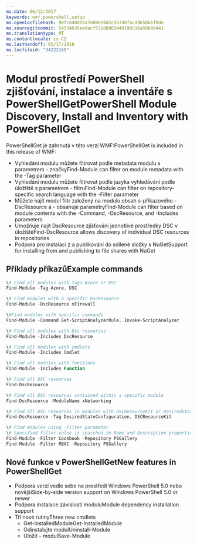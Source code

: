 ```yaml
---
ms.date: 06/12/2017
keywords: wmf,powershell,setup
ms.openlocfilehash: 9efc640dfda7e08e59d2c56746facd9658b1f9de
ms.sourcegitcommit: 54534635eedacf531d8d6344019dc16a50b8b441
ms.translationtype: MT
ms.contentlocale: cs-CZ
ms.lasthandoff: 05/17/2018
ms.locfileid: "34222169"
---
```

# <a name="powershell-module-discovery-install-and-inventory-with-powershellget"></a><span data-ttu-id="a36cd-102">Modul prostředí PowerShell zjišťování, instalace a inventáře s PowerShellGet</span><span class="sxs-lookup"><span data-stu-id="a36cd-102">PowerShell Module Discovery, Install and Inventory with PowerShellGet</span></span>

<span data-ttu-id="a36cd-103">PowerShellGet je zahrnutá v této verzi WMF:</span><span class="sxs-lookup"><span data-stu-id="a36cd-103">PowerShellGet is included in this release of WMF:</span></span>
-   <span data-ttu-id="a36cd-104">Vyhledání modulu můžete filtrovat podle metadata modulu s parametrem - značky</span><span class="sxs-lookup"><span data-stu-id="a36cd-104">Find-Module can filter on module metadata with the -Tag parameter</span></span>
-   <span data-ttu-id="a36cd-105">Vyhledání modulu můžete filtrovat podle jazyka vyhledávání podle úložiště s parametrem - filtru</span><span class="sxs-lookup"><span data-stu-id="a36cd-105">Find-Module can filter on repository-specific search language with the -Filter parameter</span></span>
-   <span data-ttu-id="a36cd-106">Můžete najít modul filtr založený na modulu obsah s-příkazového - DscResource a - obsahuje parametry</span><span class="sxs-lookup"><span data-stu-id="a36cd-106">Find-Module can filter based on module contents with the -Command, -DscResource, and -Includes parameters</span></span>
-   <span data-ttu-id="a36cd-107">Umožňuje najít DscResource zjišťování jednotlivé prostředky DSC v úložiště</span><span class="sxs-lookup"><span data-stu-id="a36cd-107">Find-DscResource allows discovery of individual DSC resources in repositories</span></span>
-   <span data-ttu-id="a36cd-108">Podpora pro instalaci z a publikování do sdílené složky s NuGet</span><span class="sxs-lookup"><span data-stu-id="a36cd-108">Support for installing from and publishing to file shares with NuGet</span></span>

## <a name="example-commands"></a><span data-ttu-id="a36cd-109">Příklady příkazů</span><span class="sxs-lookup"><span data-stu-id="a36cd-109">Example commands</span></span>
```powershell
\# Find all modules with tags Azure or DSC
Find-Module -Tag Azure, DSC

\# Find modules with a specific DscResource
Find-Module -DscResource xFirewall

\#Find modules with specific commands
Find-Module -Command Get-ScriptAnalyzerRule, Invoke-ScriptAnalyzer

\# Find all modules with Dsc resources
Find-Module -Includes DscResource

\# Find all modules with cmdlets
Find-Module -Includes Cmdlet

\# Find all modules with functions
Find-Module -Includes Function

\# Find all DSC resources
Find-DscResource

\# Find all DSC resources contained within a specific module
Find-DscResource -ModuleName xNetworking

\# Find all DSC resources in modules with DSCResourceKit or DesiredStateConfiguration
Find-DscResource -Tag DesiredStateConfiguration, DSCResourceKit

\# Find modules using -Filter parameter
\# Specified filter value is searched in Name and Description properties
Find-Module -Filter Cookbook -Repository PSGallery
Find-Module -Filter RBAC -Repository PSGallery
```

## <a name="new-features-in-powershellget"></a><span data-ttu-id="a36cd-110">Nové funkce v PowerShellGet</span><span class="sxs-lookup"><span data-stu-id="a36cd-110">New features in PowerShellGet</span></span>
-   <span data-ttu-id="a36cd-111">Podpora verzí vedle sebe na prostředí Windows PowerShell 5.0 nebo novější</span><span class="sxs-lookup"><span data-stu-id="a36cd-111">Side-by-side version support on Windows PowerShell 5.0 or newer</span></span>
-   <span data-ttu-id="a36cd-112">Podpora instalace závislostí modulu</span><span class="sxs-lookup"><span data-stu-id="a36cd-112">Module dependency installation support</span></span>
-   <span data-ttu-id="a36cd-113">Tři nové rutiny</span><span class="sxs-lookup"><span data-stu-id="a36cd-113">Three new cmdlets</span></span>
    -   <span data-ttu-id="a36cd-114">Get-InstalledModule</span><span class="sxs-lookup"><span data-stu-id="a36cd-114">Get-InstalledModule</span></span>
    -   <span data-ttu-id="a36cd-115">Odinstalujte modul</span><span class="sxs-lookup"><span data-stu-id="a36cd-115">Uninstall-Module</span></span>
    -   <span data-ttu-id="a36cd-116">Uložit – modul</span><span class="sxs-lookup"><span data-stu-id="a36cd-116">Save-Module</span></span>
